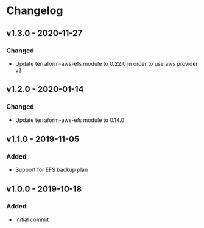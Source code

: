 # Changelog

## v1.3.0 - 2020-11-27
### Changed
- Update terraform-aws-efs module to 0.22.0 in order to use aws provider v3

## v1.2.0 - 2020-01-14
### Changed
- Update terraform-aws-efs module to 0.14.0

## v1.1.0 - 2019-11-05
### Added
- Support for EFS backup plan

## v1.0.0 - 2019-10-18
### Added
- Initial commit
